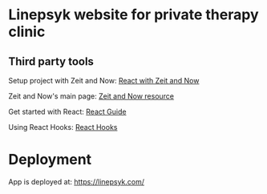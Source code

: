 # Linepsyk website for private therapy clinic

## Third party tools
Setup project with Zeit and Now:
[React with Zeit and Now](https://zeit.co/examples/create-react-app)

Zeit and Now's main page:
[Zeit and Now resource](https://zeit.co/now)

Get started with React:
[React Guide](https://reactjs.org/docs/getting-started.html)

Using React Hooks:
[React Hooks](https://reactjs.org/docs/hooks-intro.html)


# Deployment
App is deployed at: 
https://linepsyk.com/